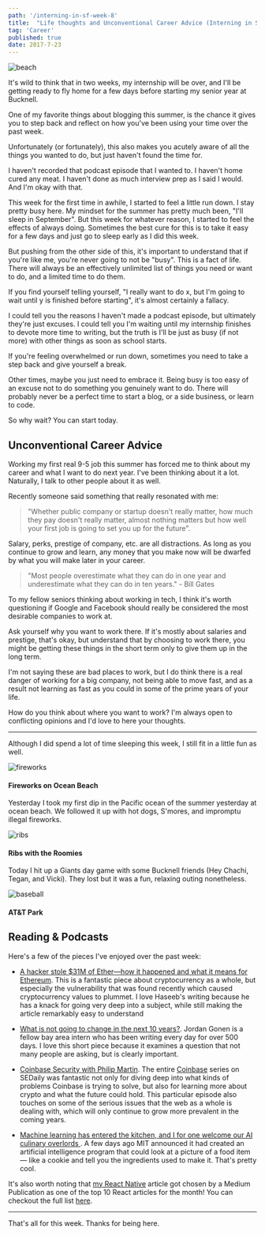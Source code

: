 ```yaml
---
path: '/interning-in-sf-week-8'
title:  "Life thoughts and Unconventional Career Advice (Interning in San Francisco Week 8)"
tag: 'Career'
published: true
date: 2017-7-23
---
```


![beach](beach.jpg)

It's wild to think that in two weeks, my internship will be over, and I'll be getting ready to fly home for a few days before starting my senior year at Bucknell.

One of my favorite things about blogging this summer, is the chance it gives you to step back and reflect on how you've been using your time over the past week.

Unfortunately (or fortunately), this also makes you acutely aware of all the things you wanted to do, but just haven't found the time for.

I haven't recorded that podcast episode that I wanted to.  I haven't home cured any meat.  I haven't done as much interview prep as I said I would.  And I'm okay with that.

This week for the first time in awhile, I started to feel a little run down.  I stay pretty busy here.  My mindset for the summer has pretty much been, "I'll sleep in September".  But this week for whatever reason, I started to feel the effects of always doing.  Sometimes the best cure for this is to take it easy for a few days and just go to sleep early as I did this week.

But pushing from the other side of this, it's important to understand that if you're like me, you're never going to not be "busy".  This is a fact of life.  There will always be an effectively unlimited  list of things you need or want to do, and a limited time to do them.

If you find yourself telling yourself, "I really want to do x, but I'm going to wait until y is finished before starting", it's almost certainly a fallacy.

I could tell you the reasons I haven't made a podcast episode, but ultimately they're just excuses.  I could tell you I'm waiting until my internship finishes to devote more time to writing, but the truth is I'll be just as busy (if not more) with other things as soon as school starts.

If you're feeling overwhelmed or run down, sometimes you need to take a step back and give yourself a break.

Other times, maybe you just need to embrace it.  Being busy is too easy of an excuse not to do something you genuinely want to do.  There will probably never be a perfect time to start a blog, or a side business, or learn to code.

So why wait?  You can start today.

## Unconventional Career Advice
Working my first real 9-5 job this summer has forced me to think about my career and what I want to do next year.  I've been thinking about it a lot.  Naturally, I talk to other people about it as well.

Recently someone said something that really resonated with me:
>"Whether public company or startup doesn't really matter, how much they pay doesn't really matter, almost nothing matters but how well your first job is going to set you up for the future".

Salary, perks, prestige of company, etc. are all distractions.  As long as you continue to grow and learn, any money that you make now will be dwarfed by what you will make later in your career.

> "Most people overestimate what they can do in one year and underestimate what they can do in ten years." - Bill Gates

To my fellow seniors thinking about working in tech, I think it's worth questioning if Google and Facebook should really be considered the most desirable companies to work at.

Ask yourself why you want to work there.  If it's mostly about salaries and prestige, that's okay, but understand that by choosing to work there, you might be getting these things in the short term only to give them up in the long term.

I'm not saying these are bad places to work, but I do think there is a real danger of working for a big company, not being able to move fast, and as a result not learning as fast as you could in some of the prime years of your life.

How do you think about where you want to work?  I'm always open to conflicting opinions and I'd love to here your thoughts.

___

Although I did spend a lot of time sleeping this week, I still fit in a little fun as well.

![fireworks](fireworks1.png)
#### Fireworks on Ocean Beach

Yesterday I took my first dip in the Pacific ocean of the summer yesterday at ocean beach.  We followed it up with hot dogs, S'mores, and impromptu illegal fireworks.

![ribs](ribs.jpg)
#### Ribs with the Roomies

Today I hit up a Giants day game with some Bucknell friends (Hey Chachi, Tegan, and Vicki).  They lost but it was a fun, relaxing outing nonetheless.

![baseball](baseball.jpg)
#### AT&T Park

## Reading & Podcasts
Here's a few of the pieces I've enjoyed over the past week:

* [A hacker stole $31M of Ether—how it happened and what it means for Ethereum](http://haseebq.com/a-hacker-stole-31m-of-ether/).  This is a fantastic piece about cryptocurrency as a whole, but especially the vulnerability that was found recently which caused cryptocurrency values to plummet.  I love Haseeb's writing because he has a knack for going very deep into a subject, while still making the article remarkably easy to understand

* [What is not going to change in the next 10 years?](http://gonen.blog/what-is-not-going-to-change-in-the-next-10-years).  Jordan Gonen is a fellow bay area intern who has been writing every day for over 500 days.  I love this short piece because it examines a question that not many people are asking, but is clearly important.

* [Coinbase Security with Philip Martin](https://softwareengineeringdaily.com/2017/07/14/coinbase-security-with-philip-martin/).  The entire [Coinbase](https://www.coinbase.com/?r=56af74e3d4a3e711aa00013f) series on SEDaily was fantastic not only for diving deep into what kinds of problems Coinbase is trying to solve, but also for learning more about crypto and what the future could hold.  This particular episode also touches on some of the serious issues that the web as a whole is dealing with, which will only continue to grow more prevalent in the coming years.

* [Machine learning has entered the kitchen, and I for one welcome our AI culinary overlords
](https://thenextweb.com/artificial-intelligence/2017/07/20/machine-learning-has-entered-the-kitchen-and-i-for-one-welcome-our-ai-culinary-overlords/#.tnw_sWY0OZuH).  A few days ago MIT announced it had created an artificial intelligence program that could look at a picture of a food item — like a cookie and tell you the ingredients used to make it.  That's pretty cool.

It's also worth noting that [my React Native](https://medium.freecodecamp.org/after-building-my-first-react-native-app-im-now-convinced-it-s-the-future-d3c5e74f8fa8) article got chosen by a Medium Publication as one of the top 10 React articles for the month!  You can checkout the full list [here](https://medium.mybridge.co/react-js-top-10-articles-for-the-past-month-v-july-2017-f7f0696dfa76).

____

That's all for this week.  Thanks for being here.
